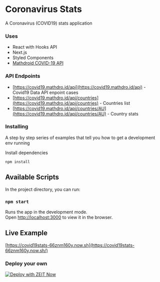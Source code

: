 # Coronavirus Stats

A Coronavirus (COVID19) stats application

### Uses

- React with Hooks API
- Next.js
- Styled Components
- [Mathdroid COVID-19 API](https://github.com/mathdroid/covid-19-api)

### API Endpoints

- [https://covid19.mathdro.id/api](https://covid19.mathdro.id/api) - Covid19 Data API enpoint cases
- [https://covid19.mathdro.id/api/countries](https://covid19.mathdro.id/api/countries) - Countries list
- [https://covid19.mathdro.id/api/countries/AU](https://covid19.mathdro.id/api/countries/AU) - Country stats

### Installing

A step by step series of examples that tell you how to get a development env running

Install dependencies

```
npm install
```

## Available Scripts

In the project directory, you can run:

### `npm start`

Runs the app in the development mode.<br>
Open [http://localhost:3000](http://localhost:3000) to view it in the browser.

## Live Example

[https://covid19stats-66znm160y.now.sh](https://covid19stats-66znm160y.now.sh/)

### Deploy your own

[![Deploy with ZEIT Now](https://zeit.co/button)](https://zeit.co/import/project?template=https://github.com/smarajitdasgupta/covid19stats)
